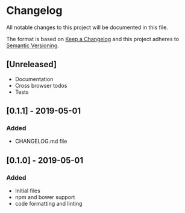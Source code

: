 # Changelog

All notable changes to this project will be documented in this file.

The format is based on [Keep a Changelog](https://keepachangelog.com/en/1.0.0/)
and this project adheres to [Semantic Versioning](https://semver.org/spec/v2.0.0.html).

## [Unreleased]

  - Documentation
  - Cross browser todos
  - Tests

## [0.1.1] - 2019-05-01

### Added

  - CHANGELOG.md file

## [0.1.0] - 2019-05-01

### Added

  - Initial files
  - npm and bower support
  - code formatting and linting
